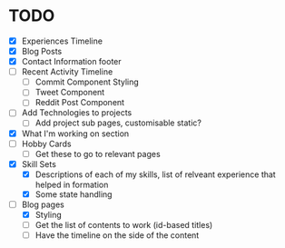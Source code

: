 # TODO
- [x] Experiences Timeline
- [x] Blog Posts
- [x] Contact Information footer
- [ ] Recent Activity Timeline
    - [ ] Commit Component Styling
    - [ ] Tweet Component
    - [ ] Reddit Post Component
- [ ] Add Technologies to projects
    - [ ] Add project sub pages, customisable static?
- [x] What I'm working on section
- [ ] Hobby Cards
    - [ ] Get these to go to relevant pages
- [x] Skill Sets
    - [x] Descriptions of each of my skills, list of relveant experience that helped in formation
    - [x] Some state handling
- [ ] Blog pages
    - [x] Styling
    - [ ] Get the list of contents to work (id-based titles)
    - [ ] Have the timeline on the side of the content
